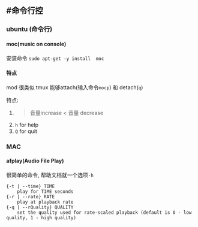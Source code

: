 #命令行控
-------------------------
### ubuntu (命令行)

#### moc(music on console)
安装命令 `sudo apt-get -y install  moc`  
#### 特点
mod 很类似 tmux 能够attach(输入命令`mocp`) 和 detach(`q`)

特点:  
1. >  音量increase  < 音量 decrease  
2. `h` for help  
3. `Q` for quit


### MAC
#### afplay(Audio File Play)

很简单的命令, 帮助文档就一个选项`-h`

    {-t | --time} TIME
        play for TIME seconds
    {-r | --rate} RATE
        play at playback rate
    {-q | --rQuality} QUALITY
        set the quality used for rate-scaled playback (default is 0 - low quality, 1 - high quality)
